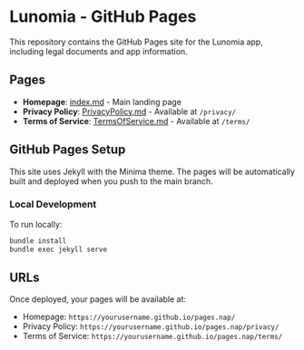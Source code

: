 # Lunomia - GitHub Pages

This repository contains the GitHub Pages site for the Lunomia app, including legal documents and app information.

## Pages

- **Homepage**: [index.md](index.md) - Main landing page
- **Privacy Policy**: [PrivacyPolicy.md](PrivacyPolicy.md) - Available at `/privacy/`
- **Terms of Service**: [TermsOfService.md](TermsOfService.md) - Available at `/terms/`

## GitHub Pages Setup

This site uses Jekyll with the Minima theme. The pages will be automatically built and deployed when you push to the main branch.

### Local Development

To run locally:
```bash
bundle install
bundle exec jekyll serve
```

## URLs

Once deployed, your pages will be available at:
- Homepage: `https://yourusername.github.io/pages.nap/`
- Privacy Policy: `https://yourusername.github.io/pages.nap/privacy/`
- Terms of Service: `https://yourusername.github.io/pages.nap/terms/`
